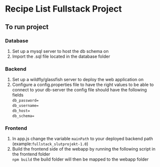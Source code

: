 # Recipe List Fullstack Project

## To run project

### Database
1. Set up a mysql server to host the db schema on
2. Import the .sql file located in the database folder

### Backend

1. Set up a wildfly/glassfish server to deploy the web application on
2. Configure a config.properties file to have the right values to be able to connect to your db-server
   the config file should have the following fields
   <br>`db_password=`
   <br>`db_username=`
   <br>`db_host=`
   <br>`db_schema=`

### Frontend

1. In app.js change the variable `mainPath` to your deployed backend path (example:`fullstack_slutprojekt-1.0`)
1. Build the frontend side of the webapp by running the following script in the frontend folder <br>`npm build`
   the build folder will then be mapped to the webapp folder   
